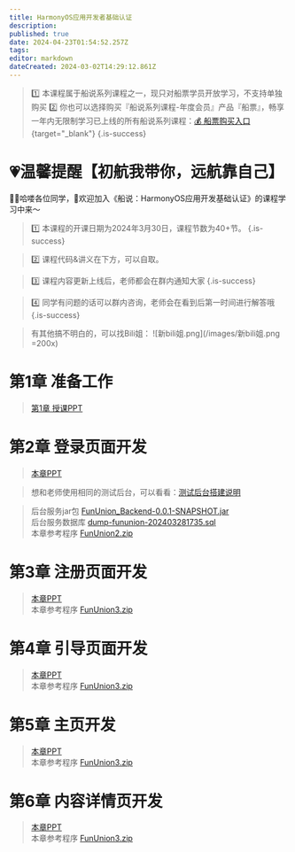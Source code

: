 ```yaml
---
title: HarmonyOS应用开发者基础认证
description: 
published: true
date: 2024-04-23T01:54:52.257Z
tags: 
editor: markdown
dateCreated: 2024-03-02T14:29:12.861Z
---
```


> :one: 本课程属于船说系列课程之一，现只对船票学员开放学习，不支持单独购买
> :two: 你也可以选择购买『船说系列课程-年度会员』产品『船票』，畅享一年内无限制学习已上线的所有船说系列课程：[💰 船票购买入口](https://www.bilibili.com/cheese/pages/packageCourseDetail?productId=598){target="_blank"}
{.is-success}

# 💗温馨提醒【初航我带你，远航靠自己】

🙋‍♂️哈喽各位同学，👏欢迎加入《船说：HarmonyOS应用开发基础认证》的课程学习中来～

> 1️⃣ 本课程的开课日期为2024年3月30日，课程节数为40+节。
{.is-success}

> 2️⃣ 课程代码&讲义在下方，可以自取。

> 3️⃣ 课程内容更新上线后，老师都会在群内通知大家
{.is-success}

> 4️⃣ 同学有问题的话可以群内咨询，老师会在看到后第一时间进行解答哦
{.is-success}

> 有其他搞不明白的，可以找Bili姐：
![新bili姐.png](/images/新bili姐.png =200x)

# 第1章 准备工作

> [第1章 授课PPT](/courses_resource/harmonyos_base/HarmonyOS_resource/chapter01/ppt/harmonyos_ch01.pdf)


# 第2章 登录页面开发

>  [本章PPT](/courses_resource/harmonyos_base/HarmonyOS_resource/chapter02/ppt/harmonyos_ch02.pdf)  


> 想和老师使用相同的测试后台，可以看看：[测试后台搭建说明](/courses_resource/harmonyos_base/后台服务处理.md)

> 后台服务jar包 [FunUnion_Backend-0.0.1-SNAPSHOT.jar](/courses_resource/harmonyos_base/HarmonyOS_resource/chapter02/code/FunUnion_Backend-0.0.1-SNAPSHOT.jar)  
> 后台服务数据库 [dump-fununion-202403281735.sql](/courses_resource/harmonyos_base/HarmonyOS_resource/chapter02/code/dump-fununion-202403281735.sql)  
> 本章参考程序 [FunUnion2.zip](/courses_resource/harmonyos_base/HarmonyOS_resource/chapter02/code/FunUnion2.zip)  



# 第3章 注册页面开发
>  [本章PPT](/courses_resource/harmonyos_base/HarmonyOS_resource/chapter03/ppt/harmonyos_ch03.pdf)  
> 本章参考程序 [FunUnion3.zip](/courses_resource/harmonyos_base/HarmonyOS_resource/chapter03/code/FunUnion3.zip)  


# 第4章 引导页面开发
>  [本章PPT](/courses_resource/harmonyos_base/HarmonyOS_resource/chapter04/ppt/harmonyos_ch04.pdf)  
> 本章参考程序 [FunUnion3.zip](/courses_resource/harmonyos_base/HarmonyOS_resource/chapter04/code/FunUnion4.zip)  


# 第5章 主页开发
>  [本章PPT](/courses_resource/harmonyos_base/HarmonyOS_resource/chapter05/ppt/harmonyos_ch05.pdf)  
> 本章参考程序 [FunUnion3.zip](/courses_resource/harmonyos_base/HarmonyOS_resource/chapter03/code/FunUnion5.zip)  


# 第6章 内容详情页开发
>  [本章PPT](/courses_resource/harmonyos_base/HarmonyOS_resource/chapter06/ppt/harmonyos_ch06.pdf)  
> 本章参考程序 [FunUnion3.zip](/courses_resource/harmonyos_base/HarmonyOS_resource/chapter06/code/FunUnion6.zip)  
